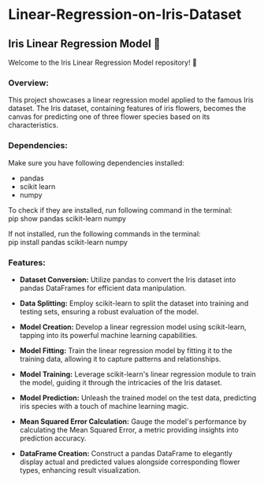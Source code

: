 # Linear-Regression-on-Iris-Dataset
## Iris Linear Regression Model 🌸
Welcome to the Iris Linear Regression Model repository! 🚀

### Overview:
This project showcases a linear regression model applied to the famous Iris dataset. The Iris dataset, containing features of iris flowers, becomes the canvas for predicting one of three flower species based on its characteristics.

### Dependencies:
Make sure you have following dependencies installed:<br>
- pandas<br>
- scikit learn<br>
- numpy<br>

To check if they are installed, run following command in the terminal:<br>
pip show pandas scikit-learn numpy

If not installed, run the following commands in the terminal:<br>
pip install pandas scikit-learn numpy

### Features:
- **Dataset Conversion:** Utilize pandas to convert the Iris dataset into pandas DataFrames for efficient data manipulation.

- **Data Splitting:** Employ scikit-learn to split the dataset into training and testing sets, ensuring a robust evaluation of the model.

- **Model Creation:** Develop a linear regression model using scikit-learn, tapping into its powerful machine learning capabilities.

- **Model Fitting:** Train the linear regression model by fitting it to the training data, allowing it to capture patterns and relationships.

- **Model Training:** Leverage scikit-learn's linear regression module to train the model, guiding it through the intricacies of the Iris dataset.

- **Model Prediction:** Unleash the trained model on the test data, predicting iris species with a touch of machine learning magic.

- **Mean Squared Error Calculation:** Gauge the model's performance by calculating the Mean Squared Error, a metric providing insights into prediction accuracy.

- **DataFrame Creation:** Construct a pandas DataFrame to elegantly display actual and predicted values alongside corresponding flower types, enhancing result visualization.
